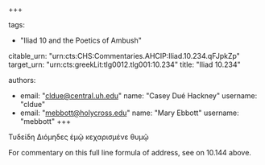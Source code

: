 +++

tags:
- "Iliad 10 and the Poetics of Ambush"

citable_urn: "urn:cts:CHS:Commentaries.AHCIP:Iliad.10.234.qFJpkZp"
target_urn: "urn:cts:greekLit:tlg0012.tlg001:10.234"
title: "Iliad 10.234"

authors:
- email: "cldue@central.uh.edu"
  name: "Casey Dué Hackney"
  username: "cldue"
- email: "mebbott@holycross.edu"
  name: "Mary Ebbott"
  username: "mebbott"
+++

<p>Τυδείδη Διόμηδες ἐμῷ κεχαρισμένε θυμῷ</p><p>For commentary on this full line formula of address, see on 10.144 above.   </p>